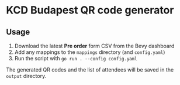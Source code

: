 # KCD Budapest QR code generator

## Usage

1. Download the latest **Pre order** form CSV from the Bevy dashboard
1. Add any mappings to the `mappings` directory (and `config.yaml`)
1. Run the script with `go run . --config config.yaml`

The generated QR codes and the list of attendees will be saved in the `output` directory.
